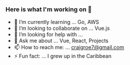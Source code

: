 ### Here is what I'm working on 👋

- 🌱 I’m currently learning ... Go, AWS
- 👯 I’m looking to collaborate on ... Vue.js
- 🤔 I’m looking for help with ... 
- 💬 Ask me about ... Vue, React, Projects
- 📫 How to reach me: ... craigroe7@gmail.com
- ⚡ Fun fact: ... I grew up in the Caribbean
